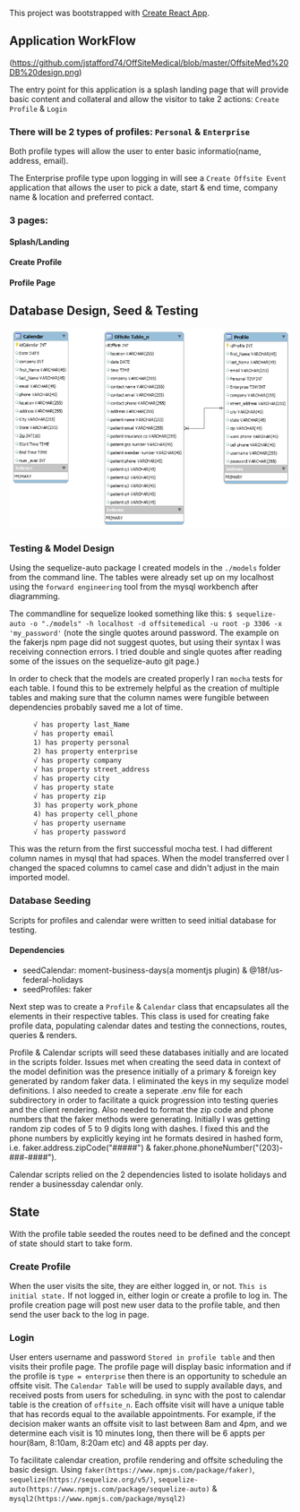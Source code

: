 This project was bootstrapped with [Create React App](https://github.com/facebook/create-react-app).

## Application WorkFlow 
(https://github.com/jstafford74/OffSiteMedical/blob/master/OffsiteMed%20DB%20design.png)

The entry point for this application is a splash landing page that will provide basic content and collateral and allow the visitor to take 2 actions: `Create Profile` & `Login`

### There will be 2 types of profiles: `Personal` & `Enterprise`
  Both profile types will allow the user to enter basic informatio(name, address, email).
  
  The Enterprise profile type upon logging in will see a `Create Offsite Event` application that allows the user to pick a date,        start & end time, company name & location and preferred contact. 
  
### 3 pages: 
#### Splash/Landing
#### Create Profile
#### Profile Page

## Database Design, Seed & Testing
![Image of Database](https://github.com/jstafford74/OffSiteMedical/blob/master/OffsiteMed%20Table%20Design.png)

### Testing & Model Design
Using the sequelize-auto package I created models in the `./models` folder from the command line.  The tables were already set up on my localhost using the `forward engineering` tool from the mysql workbench after diagramming.

The commandline for sequelize looked something like this:
`$ sequelize-auto -o "./models" -h localhost -d offsitemedical -u root -p 3306 -x 'my_password'`
(note the single quotes around password.  The example on the fakerjs npm page did not suggest quotes, but using their syntax I was receiving connection errors.  I tried double and single quotes after reading some of the issues on the sequelize-auto git page.)

In order to check that the models are created properly I ran `mocha` tests for each table. I found this to be extremely helpful as the creation of multiple tables and making sure that the column names were fungible between dependencies probably saved me a lot of time.

```
      √ has property last_Name
      √ has property email
      1) has property personal
      2) has property enterprise
      √ has property company
      √ has property street_address
      √ has property city
      √ has property state
      √ has property zip
      3) has property work_phone
      4) has property cell_phone
      √ has property username
      √ has property password
```
This was the return from the first successful mocha test.  I had different column names in mysql that had spaces.  When the model transferred over I changed the spaced columns to camel case and didn't adjust in the main imported model.
      
### Database Seeding
Scripts for profiles and calendar were written to seed initial database for testing.  

#### Dependencies
 * seedCalendar: moment-business-days(a momentjs plugin) & @18f/us-federal-holidays
 * seedProfiles: faker
 
Next step was to create a `Profile` & `Calendar` class that encapsulates all the elements in their respective tables.  This class is used for creating fake profile data, populating calendar dates and testing the connections, routes, queries & renders. 

Profile & Calendar scripts will seed these databases initially and are located in the scripts folder.  Issues met when creating the seed data in context of the model definition was the presence initially of a primary & foreign key generated by random faker data.  I eliminated the keys in my sequlize model definitions.  I also needed to create a seperate .env file for each subdirectory in order to facilitate a quick progression into testing queries and the client rendering.  Also needed to format the zip code and phone numbers that the faker methods were generating.  Initially I was getting random zip codes of 5 to 9 digits long with dashes.  I fixed this and the phone numbers by explicitly keying int he formats desired in hashed form, i.e. faker.address.zipCode("#####") & faker.phone.phoneNumber("(203)-###-####").

Calendar scripts relied on the 2 dependencies listed to isolate holidays and render a businessday calendar only.  

## State
With the profile table seeded the routes need to be defined and the concept of state should start to take form.  

### Create Profile
When the user visits the site, they are either logged in, or not.  `This is initial state.`  If not logged in, either login or create a profile to log in.  The profile creation page will post new user data to the profile table, and then send the user back to the log in page.

### Login
User enters username and password `Stored in profile table` and then visits their profile page. The profile page will display basic information and if the profile is `type = enterprise` then there is an opportunity to schedule an offsite visit.
The `Calendar Table` will be used to supply available days, and received posts from users for scheduling.  in sync with the post to calendar table is the creation of `offsite_n`.  Each offsite visit will have a unique table that has records equal to the available appointments.  For example, if the decision maker wants an offsite visit to last between 8am and 4pm, and we determine each visit is 10 minutes long, then there will be 6 appts per hour(8am, 8:10am, 8:20am etc) and 48 appts per day.

To facilitate calendar creation, profile rendering and offsite scheduling the basic design.
Using `faker(https://www.npmjs.com/package/faker)`, `sequelize(https://sequelize.org/v5/)`, `sequelize-auto(https://www.npmjs.com/package/sequelize-auto)` &  `mysql2(https://www.npmjs.com/package/mysql2)`


